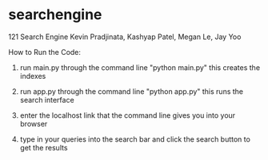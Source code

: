 # searchengine
121 Search Engine
Kevin Pradjinata, Kashyap Patel, Megan Le, Jay Yoo

How to Run the Code:
1) run main.py through the command line "python main.py" 
    this creates the indexes
2) run app.py through the command line "python app.py"
    this runs the search interface
3) enter the localhost link that the command line gives you into your browser

4) type in your queries into the search bar and click the search button to get the results
